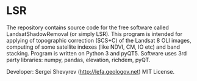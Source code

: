 # LSR
The repository contains source code for the free software called LandsatShadowRemoval (or simply LSR). This program is intended for applying of topographic correction (SCS+C) of the Landsat 8 OLI images, computing of some satellite indexes (like NDVI, CM, IO etc) and band stacking.
Program is written on Python 3 and pyQT5. 
Software uses 3rd party libraries: numpy, pandas, elevation, richdem, pyQT.

Developer: Sergei Shevyrev (http://lefa.geologov.net) MIT License.
